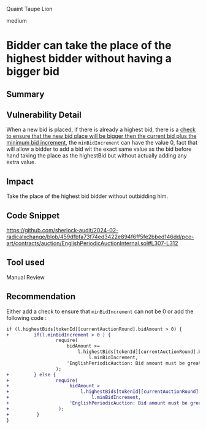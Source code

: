 Quaint Taupe Lion

medium

# Bidder can take the place of the highest bidder without having a bigger bid

## Summary

## Vulnerability Detail
When a new bid is placed, if there is already a highest bid, there is a [check to ensure that the new bid place will be bigger then the current bid plus the minimum bid increment](https://github.com/sherlock-audit/2024-02-radicalxchange/blob/459dfbfa73f74ed3422e894f6ff5fe2bbed146dd/pco-art/contracts/auction/EnglishPeriodicAuctionInternal.sol#L307-L312), the `minBidIncrement` can have the value 0, fact that will allow a bidder to add a bid wit the exact same value as the bid before hand taking the place as the highestBid but without actually adding any extra value.

## Impact
Take the place of the highest bid bidder without outbidding him. 

## Code Snippet
https://github.com/sherlock-audit/2024-02-radicalxchange/blob/459dfbfa73f74ed3422e894f6ff5fe2bbed146dd/pco-art/contracts/auction/EnglishPeriodicAuctionInternal.sol#L307-L312
## Tool used

Manual Review

## Recommendation
Either add a check to ensure that `minBidIncrement` can not be 0 or add the following code :
```diff
if (l.highestBids[tokenId][currentAuctionRound].bidAmount > 0) {
+         if(l.minBidIncrement > 0 ) {
                  require(
                      bidAmount >=
                          l.highestBids[tokenId][currentAuctionRound].bidAmount +
                              l.minBidIncrement,
                      'EnglishPeriodicAuction: Bid amount must be greater than highest outstanding bid'
                  );
+         } else {
+                 require(
+                      bidAmount >
+                          l.highestBids[tokenId][currentAuctionRound].bidAmount +
+                              l.minBidIncrement,
+                      'EnglishPeriodicAuction: Bid amount must be greater than highest outstanding bid'
+                  );
+          }      
}
```